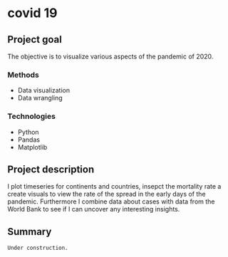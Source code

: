 # covid 19

## Project goal
The objective is to visualize various aspects of the pandemic of 2020.

### Methods
* Data visualization
* Data wrangling

### Technologies
* Python
* Pandas
* Matplotlib

## Project description
I plot timeseries for continents and countries, insepct the mortality rate a create visuals to view the rate of the spread in the early days of the pandemic.
Furthermore I combine data about cases with data from the World Bank to see if I can uncover any interesting insights.

## Summary
```Under construction.```